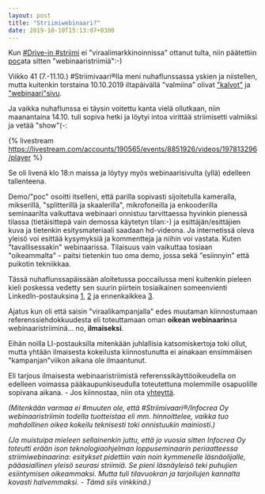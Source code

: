 ```yaml
---
layout: post
title: "Striimiwebinaari?"
date: 2019-10-10T15:13:07+0300
---
```


Kun [#Drive-in #striimi](https://www.linkedin.com/posts/jarmolahti_drivein-live-striimi-activity-6587730582631956481-MdGl) ei "viraalimarkkinoinnissa"  ottanut tulta, niin päätettiin [poc](https://en.wikipedia.org/wiki/Proof_of_concept)ata sitten "webinaaristriimiä":-)<!--more-->

Viikko 41 (7.-11.10.) #Striimivaari®lla meni nuhaflunssassa yskien ja niistellen, mutta kuitenkin torstaina 10.10.2019 iltapäivällä "valmiina" olivat ["kalvot"](https://docs.google.com/presentation/d/18ZOGV6RKARl2AawoHimHzOCs26Bv49CwFSFiLcyI6nA/edit?usp=sharing) ja ["webinaari"sivu](https://livestream.com/Infocrea-fi/striimiwebinaari). 

Ja vaikka nuhaflunssa ei täysin voitettu kanta vielä ollutkaan, niin maanantaina 14.10. tuli sopiva hetki ja löytyi intoa virittää striimisetti valmiiksi ja vetää "show"(-:

{% livestream https://livestream.com/accounts/190565/events/8851926/videos/197813296/player %}

Se oli livenä klo 18:n maissa ja löytyy myös webinaarisivulta (yllä) edelleen tallenteena.

Demo/"poc" osoitti itselleni, että parilla sopivasti sijoitetulla kameralla, mikserillä, "splitterillä ja skaalerilla", mikrofoneilla ja enkooderilla seminaarilta vaikuttava webinaari onnistuu tarvittaessa hyvinkin pienessä tilassa (tietäisittepä vain demossa käytetyn tilan:-) ja esittäjän/esittäjien kuva ja tietenkin esitysmateriaali saadaan hd-videona. Ja internetissä oleva yleisö voi esittää kysymyksiä ja kommentteja ja niihin voi vastata. Kuten "tavallisessakin" webinaarissa. Tilaisuus vain vaikuttaa tosiaan "oikeammalta" - paitsi tietenkin tuo oma demo, jossa sekä "esiinnyin" että puikotin tekniikkaa.

Tässä nuhaflunssapäissään aloitetussa poccailussa meni kuitenkin pieleen kieli poskessa vedetty sen suurin piirtein tosiaikainen someenvienti LinkedIn-postauksina [1](https://www.linkedin.com/posts/jarmolahti_kalvot-ja-saitti-flunssa-askarreltu-paskarreltu-activity-6588049561569288192-ovNN), [2](https://www.linkedin.com/posts/jarmolahti_edelliseen-postaukseen-viitaten-piti-oikein-activity-6588443914544435201-92GQ) ja ennenkaikkea [3](https://www.linkedin.com/posts/jarmolahti_webinaaristriimi-poc-activity-6589931443386925056-_d_W).

Ajatus kun oli että saisin "viraalikampanjalla" edes muutaman kiinnostumaan referenssiehdokkuudesta eli toteuttamaan oman **oikean webinaarin**sa webinaaristriiminä... no, **ilmaiseksi**.

Eihän noilla LI-postauksilla mitenkään juhlallisia katsomiskertoja toki ollut, mutta yhtään ilmaisesta kokeilusta kiinnostunutta ei ainakaan ensimmäisen "kampanjan"viikon aikana ole ilmaantunut. 

Eli tarjous ilmaisesta webinaaristriimistä referenssikäyttöoikeudella on edelleen voimassa pääkaupunkiseudulla toteutettuna molemmille osapuolille sopivana aikana. - Jos kiinnostaa, niin ota [yhteyttä](https://www.infocrea.fi/yhteystiedot/).

*(Mitenkään varmaa ei #muuten ole, että #Striimivaari®/Infocrea Oy webinaaristriimin todella tuotteistaa eli mm. hinnoittelee, vaikka tuo mahdollinen oikea kokeilu teknisesti toki onnistuukin mainiosti.)*

*(Ja muistuipa mieleen sellainenkin juttu, että jo vuosia sitten Infocrea Oy toteutti erään ison teknologiaohjelman loppuseminaarin periaatteessa striimiwebinaarina: esitykset pidettiin vain noin kymmenelle läsnäolijalle, pääasiallinen yleisö seurasi striimiä. Se pieni läsnäyleisö teki puhujien esiintymisen oikeammaksi. Mutta tuli tilavuokran ja tarjoilujen kannalta kovasti halvemmaksi. - Tämä siis vinkkinä.)*